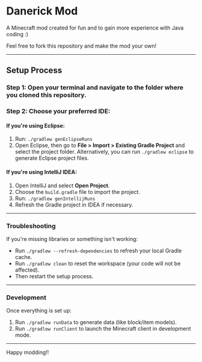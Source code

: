# Danerick Mod

A Minecraft mod created for fun and to gain more experience with Java coding :)

Feel free to fork this repository and make the mod your own!

---

## Setup Process

### Step 1: Open your terminal and navigate to the folder where you cloned this repository.

### Step 2: Choose your preferred IDE:

#### If you're using **Eclipse**:
1. Run: `./gradlew genEclipseRuns`
2. Open Eclipse, then go to **File > Import > Existing Gradle Project** and select the project folder.
   Alternatively, you can run `./gradlew eclipse` to generate Eclipse project files.

#### If you're using **IntelliJ IDEA**:
1. Open IntelliJ and select **Open Project**.
2. Choose the `build.gradle` file to import the project.
3. Run: `./gradlew genIntellijRuns`
4. Refresh the Gradle project in IDEA if necessary.

---

### Troubleshooting

If you're missing libraries or something isn't working:
- Run `./gradlew --refresh-dependencies` to refresh your local Gradle cache.
- Run `./gradlew clean` to reset the workspace (your code will not be affected).
- Then restart the setup process.

---

### Development

Once everything is set up:

1. Run `./gradlew runData` to generate data (like block/item models).
2. Run `./gradlew runClient` to launch the Minecraft client in development mode.

---

Happy modding!!
